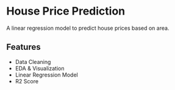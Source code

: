 # House Price Prediction  
A linear regression model to predict house prices based on area.  

## Features  
- Data Cleaning  
- EDA & Visualization  
- Linear Regression Model  
- R2 Score 